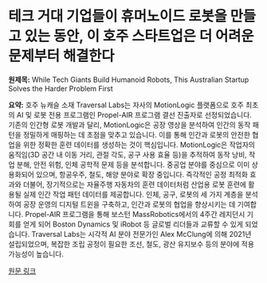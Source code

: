 # 테크 거대 기업들이 휴머노이드 로봇을 만들고 있는 동안, 이 호주 스타트업은 더 어려운 문제부터 해결한다

**원제목:** While Tech Giants Build Humanoid Robots, This Australian Startup Solves the Harder Problem First

**요약:** 호주 뉴캐슬 소재 Traversal Labs는 자사의 MotionLogic 플랫폼으로 호주 최초의 AI 및 로봇 전용 프로그램인 Propel-AIR 프로그램 결선 진출자로 선정되었습니다.  기존의 인간형 로봇 개발과 달리, MotionLogic은 공장 영상을 분석하여 인간의 동작 패턴을 정밀하게 매핑하는 데 초점을 맞추고 있습니다.  이를 통해 인간과 로봇의 안전한 협업을 위한 정확한 훈련 데이터를 생성하는 것이 핵심입니다.  MotionLogic은 작업자의 움직임(3D 공간 내 이동 거리, 관절 각도, 공구 사용 효율 등)을 추적하여 동작 낭비, 작업 분해, 안전 위험, 인체 공학적 문제 등을 분석합니다.  중공업 분야를 중심으로 이미 상용화되어 있으며, 항공우주, 철도, 해양 분야로 확장 중입니다.  즉각적인 공정 최적화 효과와 더불어, 장기적으로는 자율주행 자동차의 훈련 데이터처럼 산업용 로봇 훈련에 활용될 실제 인간 작업 패턴 데이터를 제공합니다.  인체, 공구, 로봇의 세 가지 계층을 분석하여 공장 운영의 디지털 트윈을 구축하고, 인간과 로봇의 협업을 향상시키는 데 기여합니다.  Propel-AIR 프로그램을 통해 보스턴 MassRobotics에서의 4주간 레지던시 기회를 얻게 되어 Boston Dynamics 및 iRobot 등 글로벌 리더들과 교류할 수 있게 되었습니다.  Traversal Labs는 시각적 AI 분야 전문가인 Alex McClung에 의해 2021년 설립되었으며,  복잡한 조립 공정이 필요한 조선, 철도, 광산 유지보수 등의 분야에 적용 가능성이 높습니다.

[원문 링크](https://prwire.com.au/pr/123055/while-tech-giants-build-humanoid-robots-this-australian-startup-solves-the-harder-problem-first)
